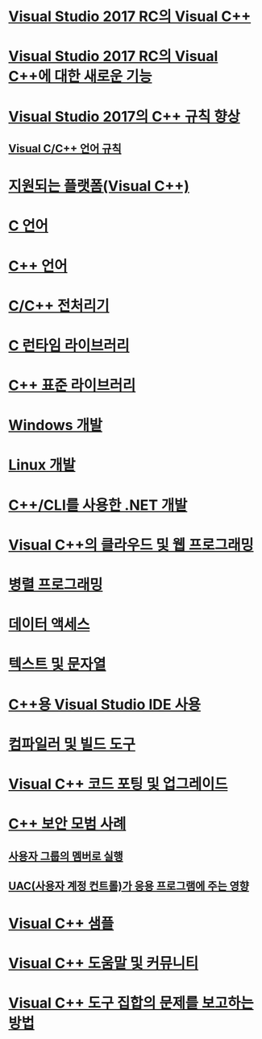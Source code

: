 # [Visual Studio 2017 RC의 Visual C++](visual-cpp-in-visual-studio.md)
# [Visual Studio 2017 RC의 Visual C++에 대한 새로운 기능](what-s-new-for-visual-cpp-in-visual-studio.md)
# [Visual Studio 2017의 C++ 규칙 향상](cpp-conformance-improvements-2017.md)
## [Visual C/C++ 언어 규칙](c-cpp-language-conformance.md)
# [지원되는 플랫폼(Visual C++)](supported-platforms-visual-cpp.md)
# [C 언어](c-language/c-language-reference.md)
# [C++ 언어](cpp/cpp-language-reference.md)
# [C/C++ 전처리기](preprocessor/c-cpp-preprocessor-reference.md)
# [C 런타임 라이브러리](c-runtime-library/c-run-time-library-reference.md)
# [C++ 표준 라이브러리](standard-library/cpp-standard-library-reference.md)
# [Windows 개발](windows/overview-of-windows-programming-in-cpp.md)
# [Linux 개발](linux/download-install-and-setup-the-linux-development-workload.md)
# [C++/CLI를 사용한 .NET 개발](dotnet/dotnet-programming-with-cpp-cli-visual-cpp.md)
# [Visual C++의 클라우드 및 웹 프로그래밍](cloud/cloud-and-web-programming-in-visual-cpp.md)
# [병렬 프로그래밍](parallel/parallel-programming-in-visual-cpp.md)
# [데이터 액세스](data/data-access-programming-mfc-atl.md)
# [텍스트 및 문자열](text/text-and-strings-in-visual-cpp.md)
# [C++용 Visual Studio IDE 사용](ide/ide-and-tools-for-visual-cpp-development.md)
# [컴파일러 및 빌드 도구](build/building-c-cpp-programs.md)
# [Visual C++ 코드 포팅 및 업그레이드](porting/visual-cpp-porting-and-upgrading-guide.md)
# [C++ 보안 모범 사례](security/security-best-practices-for-cpp.md)
## [사용자 그룹의 멤버로 실행](security/running-as-a-member-of-the-users-group.md)
## [UAC(사용자 계정 컨트롤)가 응용 프로그램에 주는 영향](security/how-user-account-control-uac-affects-your-application.md)
# [Visual C++ 샘플](visual-cpp-samples.md)
# [Visual C++ 도움말 및 커뮤니티](visual-cpp-help-and-community.md)
# [Visual C++ 도구 집합의 문제를 보고하는 방법](how-to-report-a-problem-with-the-visual-cpp-toolset.md)